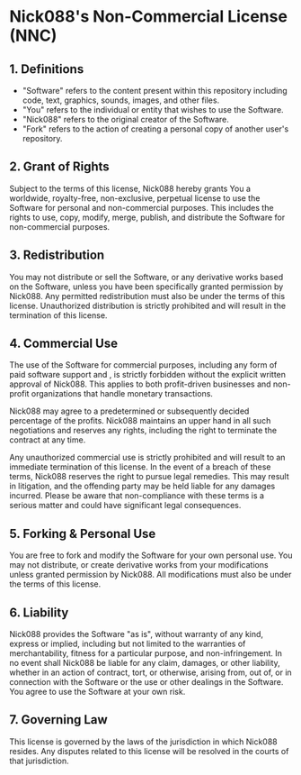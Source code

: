 # Nick088's Non-Commercial License (NNC)

## 1. Definitions

- "Software" refers to the content present within this repository including code, text, graphics, sounds, images, and other files.
- "You" refers to the individual or entity that wishes to use the Software.
- "Nick088" refers to the original creator of the Software.
- "Fork" refers to the action of creating a personal copy of another user's repository.

## 2. Grant of Rights

Subject to the terms of this license, Nick088 hereby grants You a worldwide, royalty-free, non-exclusive, perpetual license to use the Software for personal and non-commercial purposes. This includes the rights to use, copy, modify, merge, publish, and distribute the Software for non-commercial purposes.

## 3. Redistribution

You may not distribute or sell the Software, or any derivative works based on the Software, unless you have been specifically granted permission by Nick088. Any permitted redistribution must also be under the terms of this license. Unauthorized distribution is strictly prohibited and will result in the termination of this license.

## 4. Commercial Use

The use of the Software for commercial purposes, including any form of paid software support and , is strictly forbidden without the explicit written approval of Nick088. This applies to both profit-driven businesses and non-profit organizations that handle monetary transactions.

Nick088 may agree to a predetermined or subsequently decided percentage of the profits. Nick088 maintains an upper hand in all such negotiations and reserves any rights, including the right to terminate the contract at any time.

Any unauthorized commercial use is strictly prohibited and will result to an immediate termination of this license. In the event of a breach of these terms, Nick088 reserves the right to pursue legal remedies. This may result in litigation, and the offending party may be held liable for any damages incurred. Please be aware that non-compliance with these terms is a serious matter and could have significant legal consequences.

## 5. Forking & Personal Use

You are free to fork and modify the Software for your own personal use. You may not distribute, or create derivative works from your modifications unless granted permission by Nick088. All modifications must also be under the terms of this license.

## 6. Liability

Nick088 provides the Software "as is", without warranty of any kind, express or implied, including but not limited to the warranties of merchantability, fitness for a particular purpose, and non-infringement. In no event shall Nick088 be liable for any claim, damages, or other liability, whether in an action of contract, tort, or otherwise, arising from, out of, or in connection with the Software or the use or other dealings in the Software. You agree to use the Software at your own risk.

## 7. Governing Law

This license is governed by the laws of the jurisdiction in which Nick088 resides. Any disputes related to this license will be resolved in the courts of that jurisdiction.